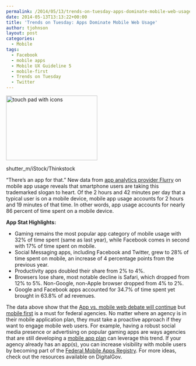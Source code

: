 ```yaml
---
permalink: /2014/05/13/trends-on-tuesday-apps-dominate-mobile-web-usage/
date: 2014-05-13T13:13:22+00:00
title: 'Trends on Tuesday: Apps Dominate Mobile Web Usage'
author: tjohnson
layout: post
categories:
  - Mobile
tags:
  - Facebook
  - mobile apps
  - Mobile UX Guideline 5
  - mobile-first
  - Trends on Tuesday
  - Twitter
---
```


<div id="attachment_159341" style="width: 260px" class="wp-caption alignright">
  <img class="size-full wp-image-159341" src="https://s3.amazonaws.com/sitesusa/wp-content/uploads/sites/212/2014/05/250-x-177-touch-pad-with-icons-shutter_m-iStock-Thinkstock-179747897.jpg" alt="touch pad with icons" width="250" height="177" />
  
  <p class="wp-caption-text">
    shutter_m/iStock/Thinkstock
  </p>
</div>

“There’s an app for that.” New data from [app analytics provider Flurry](http://techcrunch.com/2014/04/01/mobile-app-usage-increases-in-2014-as-mobile-web-surfing-declines/?ncid=rss&utm_content=buffer076ba&utm_medium=social&utm_source=twitter.com&utm_campaign=buffer) on mobile app usage reveals that smartphone users are taking this trademarked slogan to heart. Of the 2 hours and 42 minutes per day that a typical user is on a mobile device, mobile app usage accounts for 2 hours and 19 minutes of that time. In other words, app usage accounts for nearly 86 percent of time spent on a mobile device.

**App Stat Highlights:**

  * Gaming remains the most popular app category of mobile usage with 32% of time spent (same as last year), while Facebook comes in second with 17% of time spent on mobile.
  * Social Messaging apps, including Facebook and Twitter, grew to 28% of time spent on mobile, an increase of 4 percentage points from the previous year.
  * Productivity apps doubled their share from 2% to 4%.
  * Browsers lose share, most notable decline is Safari, which dropped from 12% to 5%. Non-Google, non-Apple browser dropped from 4% to 2%.
  * Google and Facebook apps accounted for 34.7% of time spent yet brought in 63.8% of ad revenues.

The data above show that the [App vs. mobile web debate will continue](http://www.clickz.com/clickz/column/2343327/apps-and-mobile-web-the-state-of-the-debate?amf_cntctid=6862549&utm_term=&utm_content=Apps%20and%20Mobile%20Web%3A%20The%20State%20of%20the%20Debate&utm_campaign=CZ.Media.Cat.EU.A.U&utm_medium=Email&utm_source=CZ.DCM.Editors_Updates) but [mobile first](https://www.digitalgov.gov/2013/09/30/mobile-first/) is a must for federal agencies. No matter where an agency is in their mobile application plan, they must take a proactive approach if they want to engage mobile web users. For example, having a robust social media presence or advertising on popular gaming apps are ways agencies that are still developing a [mobile app plan](https://www.digitalgov.gov/resources/mobile-application-development-program/) can leverage this trend. If your agency already has an app(s), you can increase visibility with mobile users by becoming part of the [Federal Mobile Apps Registry](https://www.digitalgov.gov/services/the-federal-mobile-apps-registry/). For more ideas, check out the resources available on DigitalGov.